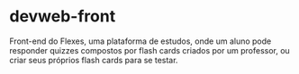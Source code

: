 # devweb-front

Front-end do Flexes, uma plataforma de estudos, onde um aluno pode responder quizzes compostos por flash cards criados por um professor, ou criar seus próprios flash cards para se testar.